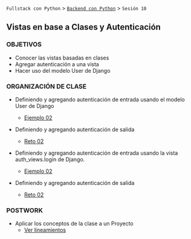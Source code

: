 `Fullstack con Python` > [`Backend con Python`](../Readme.md) > `Sesión 10`
## Vistas en base a Clases y Autenticación

### OBJETIVOS
 - Conocer las vistas basadas en clases
 - Agregar autenticación a una vista
 - Hacer uso del modelo User de Django

### ORGANIZACIÓN DE CLASE

 - Definiendo y agregando autenticación de entrada usando el modelo User de Django
   - [Ejemplo 02](Ejemplo-02)
 - Definiendo y agregando autenticación de salida
   - [Reto 02](Reto-02)

- Definiendo y agregando autenticación de entrada usando la vista auth_views.login de Django.
  - [Ejemplo 02](Ejemplo-02)
- Definiendo y agregando autenticación de salida
  - [Reto 02](Reto-02)


### POSTWORK
 - Aplicar los conceptos de la clase a un Proyecto
   - [Ver lineamientos](Postwork)

